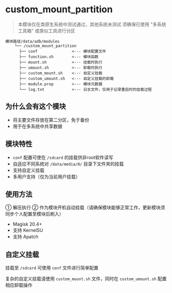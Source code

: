 # custom_mount_partition
> 本模块仅在类原生系统中测试通过，其他系统未测试
> 须确保已使用 "多系统工具箱" 或类似工具进行分区

```
模块路径/data/adb/modules
    └── /custom_mount_partition
      ├── conf               <--- 模块配置文件
      ├── function.sh        <--- 模块函数
      ├── mount.sh           <--- 挂载时执行
      ├── umount.sh          <--- 卸载时执行
      ├── custom_mount.sh    <--- 自定义挂载
      ├── custom_umount.sh   <--- 自定义挂载的卸载
      ├── module.prop        <--- 模块元数据
      └── log.txt            <--- 日志文件，仅用于记录重启时的挂载过程
```

## 为什么会有这个模块
- 将主要文件存放在第二分区，免于备份
- 用于在多系统中共享数据

## 模块特性
- `conf` 配置可使在 `/sdcard` 的挂载供非root软件读写
- 自适应不同系统对 `/data/media/0/` 目录下文件夹的挂载
- 支持自定义挂载
- 多用户支持（仅为当前用户挂载）

## 使用方法
① 解压执行
② 作为模块开机自动挂载（请确保模块能够正常工作，更新模块须同步个人配置至模块后刷入）
  - Magisk 20.4+
  - 支持 KernelSU
  - 支持 Apatch

## 自定义挂载
挂载至 `/sdcard` 可使用 `conf` 文件进行简单配置

复杂的自定义挂载请使用 `custom_mount.sh` 文件，同时在 `custom_umount.sh` 配置相应卸载操作
